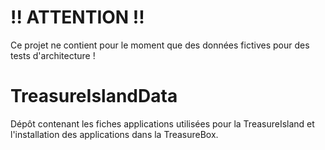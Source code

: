 # !! ATTENTION !!
Ce projet ne contient pour le moment que des données fictives pour des tests d'architecture !

# TreasureIslandData
Dépôt contenant les fiches applications utilisées pour la TreasureIsland et l'installation des applications dans la TreasureBox.

